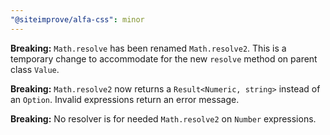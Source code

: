 ```yaml
---
"@siteimprove/alfa-css": minor
---
```


**Breaking:** `Math.resolve` has been renamed `Math.resolve2`.
This is a temporary change to accommodate for the new `resolve` method on parent class `Value`.

**Breaking:** `Math.resolve2` now returns a `Result<Numeric, string>` instead of an `Option`.
Invalid expressions return an error message.

**Breaking:** No resolver is for needed `Math.resolve2` on `Number` expressions.
